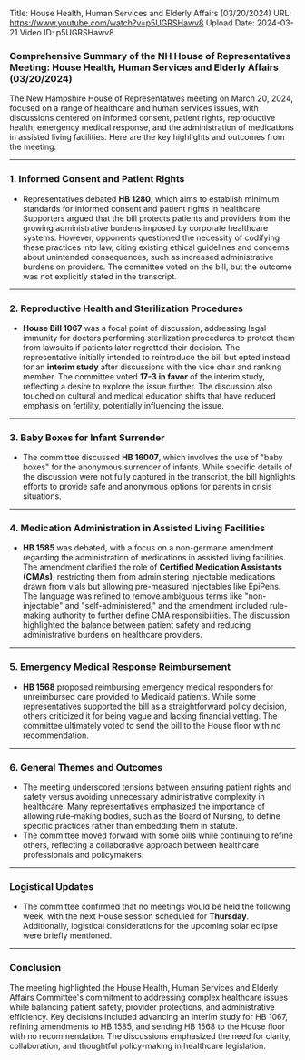 Title: House Health, Human Services and Elderly Affairs (03/20/2024)
URL: https://www.youtube.com/watch?v=p5UGRSHawv8
Upload Date: 2024-03-21
Video ID: p5UGRSHawv8

### Comprehensive Summary of the NH House of Representatives Meeting: House Health, Human Services and Elderly Affairs (03/20/2024)

The New Hampshire House of Representatives meeting on March 20, 2024, focused on a range of healthcare and human services issues, with discussions centered on informed consent, patient rights, reproductive health, emergency medical response, and the administration of medications in assisted living facilities. Here are the key highlights and outcomes from the meeting:

---

### 1. **Informed Consent and Patient Rights**
   - Representatives debated **HB 1280**, which aims to establish minimum standards for informed consent and patient rights in healthcare. Supporters argued that the bill protects patients and providers from the growing administrative burdens imposed by corporate healthcare systems. However, opponents questioned the necessity of codifying these practices into law, citing existing ethical guidelines and concerns about unintended consequences, such as increased administrative burdens on providers. The committee voted on the bill, but the outcome was not explicitly stated in the transcript.

---

### 2. **Reproductive Health and Sterilization Procedures**
   - **House Bill 1067** was a focal point of discussion, addressing legal immunity for doctors performing sterilization procedures to protect them from lawsuits if patients later regretted their decision. The representative initially intended to reintroduce the bill but opted instead for an **interim study** after discussions with the vice chair and ranking member. The committee voted **17-3 in favor** of the interim study, reflecting a desire to explore the issue further. The discussion also touched on cultural and medical education shifts that have reduced emphasis on fertility, potentially influencing the issue.

---

### 3. **Baby Boxes for Infant Surrender**
   - The committee discussed **HB 16007**, which involves the use of "baby boxes" for the anonymous surrender of infants. While specific details of the discussion were not fully captured in the transcript, the bill highlights efforts to provide safe and anonymous options for parents in crisis situations.

---

### 4. **Medication Administration in Assisted Living Facilities**
   - **HB 1585** was debated, with a focus on a non-germane amendment regarding the administration of medications in assisted living facilities. The amendment clarified the role of **Certified Medication Assistants (CMAs)**, restricting them from administering injectable medications drawn from vials but allowing pre-measured injectables like EpiPens. The language was refined to remove ambiguous terms like "non-injectable" and "self-administered," and the amendment included rule-making authority to further define CMA responsibilities. The discussion highlighted the balance between patient safety and reducing administrative burdens on healthcare providers.

---

### 5. **Emergency Medical Response Reimbursement**
   - **HB 1568** proposed reimbursing emergency medical responders for unreimbursed care provided to Medicaid patients. While some representatives supported the bill as a straightforward policy decision, others criticized it for being vague and lacking financial vetting. The committee ultimately voted to send the bill to the House floor with no recommendation.

---

### 6. **General Themes and Outcomes**
   - The meeting underscored tensions between ensuring patient rights and safety versus avoiding unnecessary administrative complexity in healthcare. Many representatives emphasized the importance of allowing rule-making bodies, such as the Board of Nursing, to define specific practices rather than embedding them in statute.
   - The committee moved forward with some bills while continuing to refine others, reflecting a collaborative approach between healthcare professionals and policymakers.

---

### Logistical Updates
   - The committee confirmed that no meetings would be held the following week, with the next House session scheduled for **Thursday**. Additionally, logistical considerations for the upcoming solar eclipse were briefly mentioned.

---

### Conclusion
The meeting highlighted the House Health, Human Services and Elderly Affairs Committee's commitment to addressing complex healthcare issues while balancing patient safety, provider protections, and administrative efficiency. Key decisions included advancing an interim study for HB 1067, refining amendments to HB 1585, and sending HB 1568 to the House floor with no recommendation. The discussions emphasized the need for clarity, collaboration, and thoughtful policy-making in healthcare legislation.